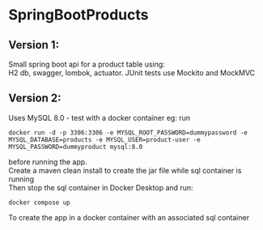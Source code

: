 # SpringBootProducts
## Version 1: 
Small spring boot api for a product table using: <br>
 H2 db, swagger, lombok, actuator. JUnit tests use Mockito and MockMVC <br>
 
## Version 2: 
Uses MySQL 8.0 - test with a docker container eg: run <br>
 ```
 docker run -d -p 3306:3306 -e MYSQL_ROOT_PASSWORD=dummypassword -e MYSQL_DATABASE=products -e MYSQL_USER=product-user -e MYSQL_PASSWORD=dummyproduct mysql:8.0
```
before running the app. <br>
Create a maven clean install to create the jar file while sql container is running <br>
Then stop the sql container in Docker Desktop and run:
```
docker compose up
```
To create the app in a docker container with an associated sql container <br>
